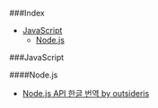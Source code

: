 ###Index
* [JavaScript](#javascript)
    * [Node.js](#nodejs)

###JavaScript

####Node.js
* [Node.js API 한글 번역 by outsideris](http://nodejs.sideeffect.kr/docs/)
